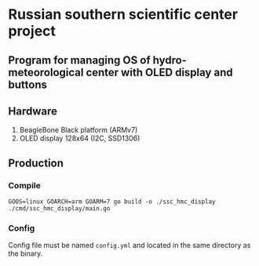 # Russian southern scientific center project

## Program for managing OS of hydro-meteorological center with OLED display and buttons

## Hardware

1. BeagleBone Black platform (ARMv7)
2. OLED display 128x64 (I2C, SSD1306)

## Production

### Compile

```shell
GOOS=linux GOARCH=arm GOARM=7 go build -o ./ssc_hmc_display ./cmd/ssc_hmc_display/main.go
```

### Config

Config file must be named `config.yml` and located in the same directory as the binary.
